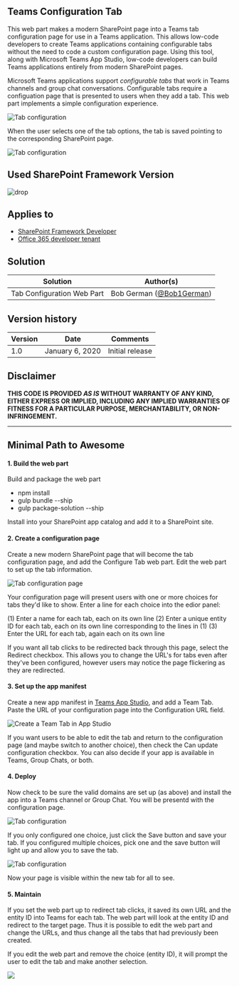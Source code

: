 ## Teams Configuration Tab

This web part makes a modern SharePoint page into a Teams tab configuration page for use in a Teams application. This allows low-code developers to create Teams applications containing configurable tabs without the need to code a custom configuration page. Using this tool, along with Microsoft Teams App Studio, low-code developers can build Teams applications entirely from modern SharePoint pages.

Microsoft Teams applications support _configurable tabs_  that work in Teams channels and group chat conversations. Configurable tabs require a configuation page that is presented to users when they add a tab. This web part implements a simple configuration experience.

![Tab configuration](documentation/images/SPTabAppStudioTeamsTab006.png)

When the user selects one of the tab options, the tab is saved pointing to the corresponding SharePoint page.

![Tab configuration](documentation/images/SPTabAppStudioTeamsTab007.png)

## Used SharePoint Framework Version

![drop](https://img.shields.io/badge/drop-1.9.1-green.svg)

## Applies to

* [SharePoint Framework Developer](http://dev.office.com/sharepoint/docs/spfx/sharepoint-framework-overview)
* [Office 365 developer tenant](http://dev.office.com/sharepoint/docs/spfx/set-up-your-developer-tenant)


## Solution

Solution|Author(s)
--------|---------
Tab Configuration Web Part | Bob German ([@Bob1German](http://www.twitter.com/Bob1German))

## Version history

Version|Date|Comments
-------|----|--------
1.0|January 6, 2020|Initial release


## Disclaimer
**THIS CODE IS PROVIDED *AS IS* WITHOUT WARRANTY OF ANY KIND, EITHER EXPRESS OR IMPLIED, INCLUDING ANY IMPLIED WARRANTIES OF FITNESS FOR A PARTICULAR PURPOSE, MERCHANTABILITY, OR NON-INFRINGEMENT.**

---

## Minimal Path to Awesome

#### 1. Build the web part

Build and package the web part

 * npm install
 * gulp bundle --ship
 * gulp package-solution --ship

Install into your SharePoint app catalog and add it to a SharePoint site.


#### 2. Create a configuration page

Create a new modern SharePoint page that will become the tab configuration page, and add the Configure Tab web part. Edit the web part to set up the tab information.

![Tab configuration page](documentation/images/SPConfigPageCallouts.png)

Your configuration page will present users with one or more choices for tabs they'd like to show. Enter a line for each choice into the edior panel:

(1) Enter a name for each tab, each on its own line
(2) Enter a unique entity ID for each tab, each on its own line corresponding to the lines in (1)
(3) Enter the URL for each tab, again each on its own line

If you want all tab clicks to be redirected back through this page, select the Redirect checkbox. This allows you to change the URL's for tabs even after they've been configured, however users may notice the page flickering as they are redirected.

#### 3. Set up the app manifest

Create a new app manifest in [Teams App Studio](https://docs.microsoft.com/en-us/microsoftteams/platform/concepts/build-and-test/app-studio-overview), and add a Team Tab. Paste the URL of your configuration page into the Configuration URL field.

![Create a Team Tab in App Studio](documentation/images/SPTabAppStudioTeamsTab001.png)

If you want users to be able to edit the tab and return to the configuration page (and maybe switch to another choice), then check the Can update configuration checkbox. You can also decide if your app is available in Teams, Group Chats, or both.

#### 4. Deploy

Now check to be sure the valid domains are set up (as above) and install the app into a Teams channel or Group Chat. You will be presentd with the configuration page.

![Tab configuration](documentation/images/SPTabAppStudioTeamsTab006.png)

If you only configured one choice, just click the Save button and save your tab. If you configured multiple choices, pick one and the save button will light up and allow you to save the tab.

![Tab configuration](documentation/images/SPTabAppStudioTeamsTab007.png)

Now your page is visible within the new tab for all to see.

#### 5. Maintain

If you set the web part up to redirect tab clicks, it saved its own URL and the entity ID into Teams for each tab. The web part will look at the entity ID and redirect to the target page. Thus it is possible to edit the web part and change the URLs, and thus change all the tabs that had previously been created.

If you edit the web part and remove the choice (entity ID), it will prompt the user to edit the tab and make another selection.


<img src="https://telemetry.sharepointpnp.com/sp-dev-fx-webparts/samples/react-teams-tab-field-visit-mashup" />

